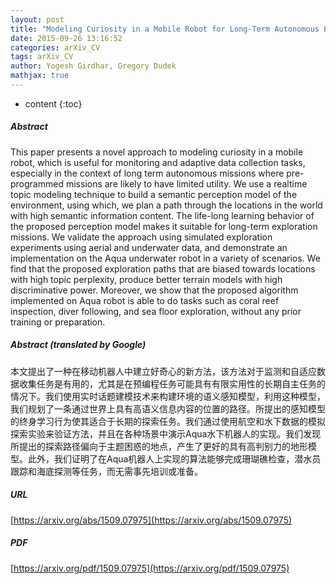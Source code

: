 ```yaml
---
layout: post
title: "Modeling Curiosity in a Mobile Robot for Long-Term Autonomous Exploration and Monitoring"
date: 2015-09-26 13:16:52
categories: arXiv_CV
tags: arXiv_CV
author: Yogesh Girdhar, Gregory Dudek
mathjax: true
---
```


* content
{:toc}

##### Abstract
This paper presents a novel approach to modeling curiosity in a mobile robot, which is useful for monitoring and adaptive data collection tasks, especially in the context of long term autonomous missions where pre-programmed missions are likely to have limited utility. We use a realtime topic modeling technique to build a semantic perception model of the environment, using which, we plan a path through the locations in the world with high semantic information content. The life-long learning behavior of the proposed perception model makes it suitable for long-term exploration missions. We validate the approach using simulated exploration experiments using aerial and underwater data, and demonstrate an implementation on the Aqua underwater robot in a variety of scenarios. We find that the proposed exploration paths that are biased towards locations with high topic perplexity, produce better terrain models with high discriminative power. Moreover, we show that the proposed algorithm implemented on Aqua robot is able to do tasks such as coral reef inspection, diver following, and sea floor exploration, without any prior training or preparation.

##### Abstract (translated by Google)
本文提出了一种在移动机器人中建立好奇心的新方法，该方法对于监测和自适应数据收集任务是有用的，尤其是在预编程任务可能具有有限实用性的长期自主任务的情况下。我们使用实时话题建模技术来构建环境的语义感知模型，利用这种模型，我们规划了一条通过世界上具有高语义信息内容的位置的路径。所提出的感知模型的终身学习行为使其适合于长期的探索任务。我们通过使用航空和水下数据的模拟探索实验来验证方法，并且在各种场景中演示Aqua水下机器人的实现。我们发现所提出的探索路径偏向于主题困惑的地点，产生了更好的具有高判别力的地形模型。此外，我们证明了在Aqua机器人上实现的算法能够完成珊瑚礁检查，潜水员跟踪和海底探测等任务，而无需事先培训或准备。

##### URL
[https://arxiv.org/abs/1509.07975](https://arxiv.org/abs/1509.07975)

##### PDF
[https://arxiv.org/pdf/1509.07975](https://arxiv.org/pdf/1509.07975)

